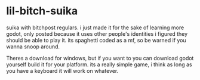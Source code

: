 # lil-bitch-suika

suika with bitchpost regulars. i just made it for the sake of learning more godot, only posted because it uses other people's identities i figured they should be able to play it. its spaghetti coded as a mf, so be warned if you wanna snoop around.

Theres a download for windows, but if you want to you can download godot yourself build it for your platform. its a really simple game, i think as long as you have a keyboard it will work on whatever.
